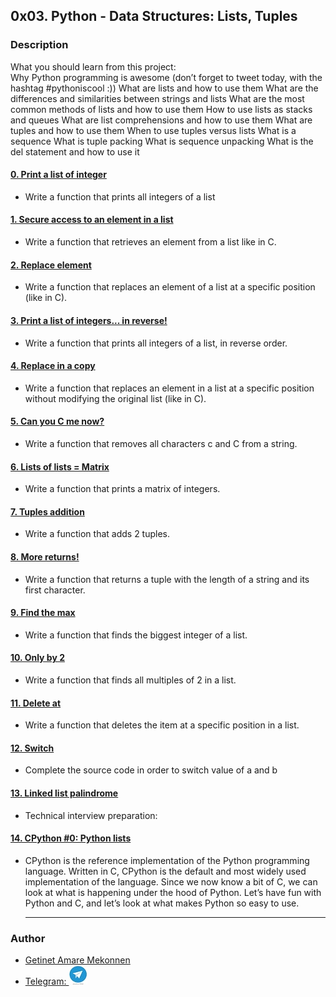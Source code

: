 ## 0x03. Python - Data Structures: Lists, Tuples
### Description
What you should learn from this project:
<br/>
Why Python programming is awesome (don’t forget to tweet today, with the hashtag #pythoniscool :)) What are lists and how to use them What are the differences and similarities between strings and lists What are the most common methods of lists and how to use them How to use lists as stacks and queues What are list comprehensions and how to use them What are tuples and how to use them When to use tuples versus lists What is a sequence What is tuple packing What is sequence unpacking What is the del statement and how to use it <br/>
#### [0. Print a list of integer](https://github.com/getinet1221/alx-higher_level_programming/blob/master/0x03-python-data_structures/0-print_list_integer.py)
-  Write a function that prints all integers of a list
#### [1. Secure access to an element in a list](https://github.com/getinet1221/alx-higher_level_programming/blob/master/0x03-python-data_structures/1-element_at.py)
-  Write a function that retrieves an element from a list like in C.
#### [2. Replace element](https://github.com/getinet1221/alx-higher_level_programming/blob/master/0x03-python-data_structures/2-replace_in_list.py)
-  Write a function that replaces an element of a list at a specific position (like in C).
#### [3. Print a list of integers... in reverse!](https://github.com/getinet1221/alx-higher_level_programming/blob/master/0x03-python-data_structures/3-print_reversed_list_integer.py)
-  Write a function that prints all integers of a list, in reverse order.
#### [4. Replace in a copy](https://github.com/getinet1221/alx-higher_level_programming/blob/master/0x03-python-data_structures/4-new_in_list.py)
-  Write a function that replaces an element in a list at a specific position without modifying the original list (like in C).
#### [5. Can you C me now?](https://github.com/getinet1221/alx-higher_level_programming/blob/master/0x03-python-data_structures/5-no_c.py)
-  Write a function that removes all characters c and C from a string.
#### [6. Lists of lists = Matrix](https://github.com/getinet1221/alx-higher_level_programming/blob/master/0x03-python-data_structures/6-print_matrix_integer.py)
-  Write a function that prints a matrix of integers.
#### [7. Tuples addition](https://github.com/getinet1221/alx-higher_level_programming/blob/master/0x03-python-data_structures/7-add_tuple.py)
-  Write a function that adds 2 tuples.
#### [8. More returns!](https://github.com/getinet1221/alx-higher_level_programming/blob/master/0x03-python-data_structures/8-multiple_returns.py)
-  Write a function that returns a tuple with the length of a string and its first character.
#### [9. Find the max](https://github.com/getinet1221/alx-higher_level_programming/blob/master/0x03-python-data_structures/9-max_integer.py)
-  Write a function that finds the biggest integer of a list.
#### [10. Only by 2](https://github.com/getinet1221/alx-higher_level_programming/blob/master/0x03-python-data_structures/10-divisible_by_2.py)
-  Write a function that finds all multiples of 2 in a list.
#### [11. Delete at](https://github.com/getinet1221/alx-higher_level_programming/blob/master/0x03-python-data_structures/11-delete_at.py)
-  Write a function that deletes the item at a specific position in a list.
#### [12. Switch](https://github.com/getinet1221/alx-higher_level_programming/blob/master/0x03-python-data_structures/12-switch.py)
-  Complete the source code in order to switch value of a and b
#### [13. Linked list palindrome](https://github.com/getinet1221/alx-higher_level_programming/blob/master/0x03-python-data_structures/13-is_palindrome.c)
-  Technical interview preparation:
#### [14. CPython #0: Python lists](https://github.com/getinet1221/alx-higher_level_programming/blob/master/0x03-python-data_structures/13-is_palindrome.c)
- CPython is the reference implementation of the Python programming language. Written in C, CPython is the default and most widely used implementation of the language. Since we now know a bit of C, we can look at what is happening under the hood of Python. Let’s have fun with Python and C, and let’s look at what makes Python so easy to use.<hr>
### Author
- [Getinet Amare Mekonnen](https://github.com/getinet1221)
- [Telegram: ](https://t.me/gama1221)
[![Click](https://github.com/getinet1221/alx-higher_level_programming/blob/master/0x03-python-data_structures/telegram.png)](https://t.me/gama1221)
